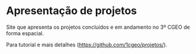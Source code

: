 # Apresentação de projetos

Site que apresenta os projetos concluídos e em andamento no 3º CGEO de forma espacial.



Para tutorial e mais detalhes (https://github.com/1cgeo/projetos/).
